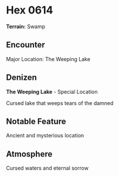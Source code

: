 # Hex 0614

**Terrain:** Swamp

## Encounter
Major Location: The Weeping Lake

## Denizen
**The Weeping Lake** - Special Location

Cursed lake that weeps tears of the damned

## Notable Feature
Ancient and mysterious location

## Atmosphere
Cursed waters and eternal sorrow
